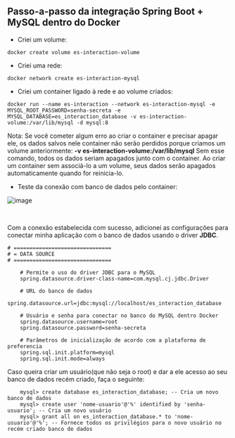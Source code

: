## Passo-a-passo da integração Spring Boot + MySQL dentro do Docker

- Criei um volume:

```docker create volume es-interaction-volume```

- Criei uma rede:

```docker network create es-interaction-mysql```

- Criei um container ligado à rede e ao volume criados:

```docker run --name es-interaction --network es-interaction-mysql -e MYSQL_ROOT_PASSWORD=senha-secreta -e MYSQL_DATABASE=es_interaction_database -v es-interaction-volume:/var/lib/mysql -d mysql:8```

Nota: Se você cometer algum erro ao criar o container e precisar apagar ele, os dados salvos nele container não serão perdidos porque criamos um volume anteriormente: **-v es-interaction-volume:/var/lib/mysql**
Sem esse comando, todos os dados seriam apagados junto com o container. Ao criar um container sem associá-lo a um volume, seus dados serão apagados automaticamente quando for reinicia-lo.

- Teste da conexão com banco de dados pelo container:

![image](https://user-images.githubusercontent.com/31226269/131896092-2e83eaa0-8c2e-476e-9441-ea3f5fd50178.png)

<br/>

Com a conexão estabelecida com sucesso, adicionei as configurações para conectar minha aplicação com o banco de dados usando o driver **JDBC**.

```
# ===============================
# = DATA SOURCE
# ===============================

    # Permite o uso do driver JDBC para o MySQL
    spring.datasource.driver-class-name=com.mysql.cj.jdbc.Driver

    # URL do banco de dados
    spring.datasource.url=jdbc:mysql://localhost/es_interaction_database

    # Usuário e senha para conectar no banco do MySQL dentro Docker
    spring.datasource.username=root
    spring.datasource.password=senha-secreta

    # Parâmetros de inicialização de acordo com a plataforma de preferencia
    spring.sql.init.platform=mysql
    spring.sql.init.mode=always
```

Caso queira criar um usuário(que não seja o root) e dar a ele acesso ao seu banco de dados recém criado, faça o seguinte:

```
    mysql> create database es_interaction_database; -- Cria um novo banco de dados
    mysql> create user 'nome-usuario'@'%' identified by 'senha-usuario'; -- Cria um novo usuário
    mysql> grant all on es_interaction_database.* to 'nome-usuario'@'%'; -- Fornece todos os privilégios para o novo usuário no recém criado banco de dados
```